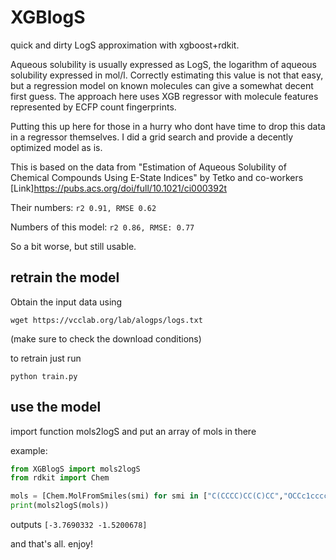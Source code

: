 # XGBlogS
quick and dirty LogS approximation with xgboost+rdkit.

Aqueous solubility is usually expressed as LogS, the logarithm of aqueous solubility expressed in mol/l. Correctly estimating this value is not that easy, but a regression model on known molecules can give a somewhat decent first guess. The approach here uses XGB regressor with molecule features represented by ECFP count fingerprints.

Putting this up here for those in a hurry who dont have time to drop this data in a regressor themselves. I did a grid search and provide a decently optimized model as is.


This is based on the data from "Estimation of Aqueous Solubility of Chemical Compounds Using E-State Indices" by Tetko and co-workers [Link]https://pubs.acs.org/doi/full/10.1021/ci000392t

Their numbers: `r2 0.91, RMSE 0.62`

Numbers of this model: `r2 0.86, RMSE: 0.77`

So a bit worse, but still usable.

## retrain the model
Obtain the input data using

```wget https://vcclab.org/lab/alogps/logs.txt```

(make sure to check the download conditions)

to retrain just run

```python train.py```

## use the model
import function mols2logS and put an array of mols in there

example:

```python
from XGBlogS import mols2logS
from rdkit import Chem

mols = [Chem.MolFromSmiles(smi) for smi in ["C(CCCC)CC(C)CC","OCCc1ccccc1"]]
print(mols2logS(mols))
```

outputs `[-3.7690332 -1.5200678]`

and that's all. enjoy!
